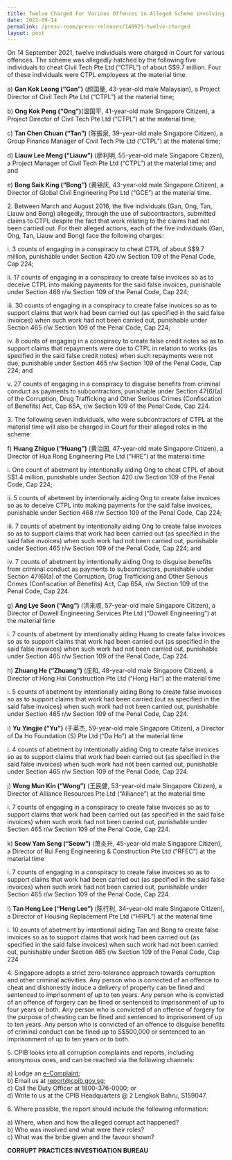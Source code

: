 ```yaml
---
title: Twelve Charged For Various Offences in Alleged Scheme involving S$9.7 Million
date: 2021-09-14
permalink: /press-room/press-releases/140921-twelve-charged
layout: post
---
```

On 14 September 2021, twelve individuals were charged in Court for various offences. The scheme was allegedly hatched by the following five individuals to cheat Civil Tech Pte Ltd (“CTPL”) of about S$9.7 million. Four of these individuals were CTPL employees at the material time.

a) **Gan Kok Leong (“Gan”)** (颜国量, 43-year-old male Malaysian), a Project Director of Civil Tech Pte Ltd (“CTPL”) at the material time;

b) **Ong Kok Peng (“Ong”)**(温国平, 41-year-old male Singapore Citizen), a Project Director of Civil Tech Pte Ltd (“CTPL”) at the material time;

c) **Tan Chen Chuan (“Tan”)** (陈振泉, 39-year-old male Singapore Citizen), a Group Finance Manager of Civil Tech Pte Ltd (“CTPL”) at the material time;

d) **Liauw Lee Meng (“Liauw”)** (廖利明, 55-year-old male Singapore Citizen), a Project Manager of Civil Tech Pte Ltd (“CTPL”) at the material time; and and

e) **Bong Saik King (“Bong”)** (黄锡庆, 43-year-old male Singapore Citizen), a Director of Global Civil Engineering Pte Ltd (“GCE”) at the material time.

2\. Between March and August 2016, the five individuals (Gan, Ong, Tan, Liauw and Bong) allegedly, through the use of subcontractors, submitted claims to CTPL despite the fact that work relating to the claims had not been carried out. For their alleged actions, each of the five individuals (Gan, Ong, Tan, Liauw and Bong) face the following charges:

i. 3 counts of engaging in a conspiracy to cheat CTPL of about S$9.7 million, punishable under Section 420 r/w Section 109 of the Penal Code, Cap 224;

ii. 17 counts of engaging in a conspiracy to create false invoices so as to deceive CTPL into making payments for the said false invoices, punishable under Section 468 r/w Section 109 of the Penal Code, Cap 224;

iii. 30 counts of engaging in a conspiracy to create false invoices so as to support claims that work had been carried out (as specified in the said false invoices) when such work had not been carried out, punishable under Section 465 r/w Section 109 of the Penal Code, Cap 224;

iv. 8 counts of engaging in a conspiracy to create false credit notes so as to support claims that repayments were due to CTPL in relation to works (as specified in the said false credit notes) when such repayments were not due, punishable under Section 465 r/w Section 109 of the Penal Code, Cap 224; and

v. 27 counts of engaging in a conspiracy to disguise benefits from criminal conduct as payments to subcontractors, punishable under Section 47(6)(a) of the Corruption, Drug Trafficking and Other Serious Crimes (Confiscation of Benefits) Act, Cap 65A, r/w Section 109 of the Penal Code, Cap 224.

3\. The following seven individuals, who were subcontractors of CTPL at the material time will also be charged in Court for their alleged roles in the scheme:

f) **Huang Zhiguo (“Huang”)** (黄治国, 47-year-old male Singapore Citizen), a Director of Hua Rong Engineering Pte Ltd (“HRE”) at the material time

i. One count of abetment by intentionally aiding Ong to cheat CTPL of about S$1.4 million, punishable under Section 420 r/w Section 109 of the Penal Code, Cap 224;

ii. 5 counts of abetment by intentionally aiding Ong to create false invoices so as to deceive CTPL into making payments for the said false invoices, punishable under Section 468 r/w Section 109 of the Penal Code, Cap 224;

iii. 7 counts of abetment by intentionally aiding Ong to create false invoices so as to support claims that work had been carried out (as specified in the said false invoices) when such work had not been carried out, punishable under Section 465 r/w Section 109 of the Penal Code, Cap 224; and

iv. 7 counts of abetment by intentionally aiding Ong to disguise benefits from criminal conduct as payments to subcontractors, punishable under Section 47(6)(a) of the Corruption, Drug Trafficking and Other Serious Crimes (Confiscation of Benefits) Act, Cap 65A, r/w Section 109 of the Penal Code, Cap 224.

g) **Ang Lye Soon (“Ang”)** (洪来顺, 57-year-old male Singapore Citizen), a Director of Dowell Engineering Services Pte Ltd (“Dowell Engineering”) at the material time

i. 7 counts of abetment by intentionally aiding Huang to create false invoices so as to support claims that work had been carried out (as specified in the said false invoices) when such work had not been carried out, punishable under Section 465 r/w Section 109 of the Penal Code, Cap 224.

h) **Zhuang He (“Zhuang”)** (庄和, 48-year-old male Singapore Citizen), a Director of Hong Hai Construction Pte Ltd (“Hong Hai”) at the material time

i. 5 counts of abetment by intentionally aiding Bong to create false invoices so as to support claims that work had been carried (out as specified in the said false invoices) when such work had not been carried out, punishable under Section 465 r/w Section 109 of the Penal Code, Cap 224.

i) **Yu Yingjie (“Yu”)** (于英杰, 59-year-old male Singapore Citizen), a Director of Da Ho Foundation (S) Pte Ltd (“Da Ho”) at the material time

i. 4 counts of abetment by intentionally aiding Ong to create false invoices so as to support claims that work had been carried out (as specified in the said false invoices) when such work had not been carried out, punishable under Section 465 r/w Section 109 of the Penal Code, Cap 224.

j) **Wong Mun Kin (“Wong”)** (王民健, 53-year-old male Singapore Citizen), a Director of Alliance Resources Pte Ltd (“Alliance”) at the material time 

i. 7 counts of engaging in a conspiracy to create false invoices so as to support claims that work had been carried out (as specified in the said false invoices) when such work had not been carried out, punishable under Section 465 r/w Section 109 of the Penal Code, Cap 224.

k) **Seow Yam Seng (“Seow”)** (萧炎升, 45-year-old male Singapore Citizen), a Director of Rui Feng Engineering & Construction Pte Ltd (“RFEC”) at the material time

i. 7 counts of engaging in a conspiracy to create false invoices so as to support claims that work had been carried out (as specified in the said false invoices) when such work had not been carried out, punishable under Section 465 r/w Section 109 of the Penal Code, Cap 224.

l) **Tan Heng Lee (“Heng Lee”)** (陈行利, 34-year-old male Singapore Citizen), a Director of Housing Replacement Pte Ltd (“HRPL”) at the material time 

i. 10 counts of abetment by intentional aiding Tan and Bong to create false invoices so as to support claims that work had been carried out (as specified in the said false invoices) when such work had not been carried out, punishable under Section 465 r/w Section 109 of the Penal Code, Cap 224

4\. Singapore adopts a strict zero-tolerance approach towards corruption and other criminal activities. Any person who is convicted of an offence to cheat and dishonestly induce a delivery of property can be fined and sentenced to imprisonment of up to ten years. Any person who is convicted of an offence of forgery can be fined or sentenced to imprisonment of up to four years or both. Any person who is convicted of an offence of forgery for the purpose of cheating can be fined and sentenced to imprisonment of up to ten years. Any person who is convicted of an offence to disguise benefits of criminal conduct can be fined up to S$500,000 or sentenced to an imprisonment of up to ten years or to both.

5\.         CPIB looks into all corruption complaints and reports, including anonymous ones, and can be reached via the following channels:

a) Lodge an [e-Complaint](/e-services/e-complaint-for-corrupt-conduct);<br>
b) Email us at <a href="mailto:report@cpib.gov.sg" class="spamspan">report@cpib.gov.sg</a>;<br>
c) Call the Duty Officer at 1800-376-0000; or<br>
d) Write to us at the CPIB Headquarters @ 2 Lengkok Bahru, S159047.

6\.        Where possible, the report should include the following information:

a) Where, when and how the alleged corrupt act happened?<br>
b) Who was involved and what were their roles?<br>
c) What was the bribe given and the favour shown?

**CORRUPT PRACTICES INVESTIGATION BUREAU**
